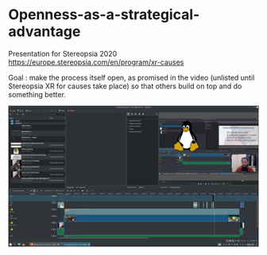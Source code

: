 # Openness-as-a-strategical-advantage
Presentation for Stereopsia 2020 https://europe.stereopsia.com/en/program/xr-causes

Goal : make the process itself open, as promised in the video (unlisted until Stereopsia XR for causes take place) so that others build on top and do something better.

![kdenlive project preview](
https://raw.githubusercontent.com/Utopiah/Openness-as-a-strategical-advantage/main/Screenshot_20201216_083042.png "kdenlive project preview")
